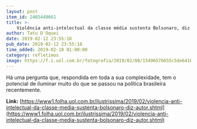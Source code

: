 ```yaml
---
layout: post
item_id: 2485449661
title: >-
    Violência anti-intelectual da classe média sustenta Bolsonaro, diz autor
author: Tatu D'Oquei
date: 2019-02-12 23:55:18
pub_date: 2019-02-12 23:55:18
time_added: 2019-02-10 01:00:00
category: refletimos
image: https://f.i.uol.com.br/fotografia/2019/02/08/15496576655c5de64165f6a_1549657665_3x2_rt.jpg
---
```


Há uma pergunta que, respondida em toda a sua complexidade, tem o potencial de iluminar muito do que se passou na política brasileira recentemente.

**Link:** [https://www1.folha.uol.com.br/ilustrissima/2019/02/violencia-anti-intelectual-da-classe-media-sustenta-bolsonaro-diz-autor.shtml](https://www1.folha.uol.com.br/ilustrissima/2019/02/violencia-anti-intelectual-da-classe-media-sustenta-bolsonaro-diz-autor.shtml)

